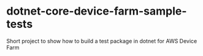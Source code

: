 # dotnet-core-device-farm-sample-tests
Short project to show how to build a test package in dotnet for AWS Device Farm
